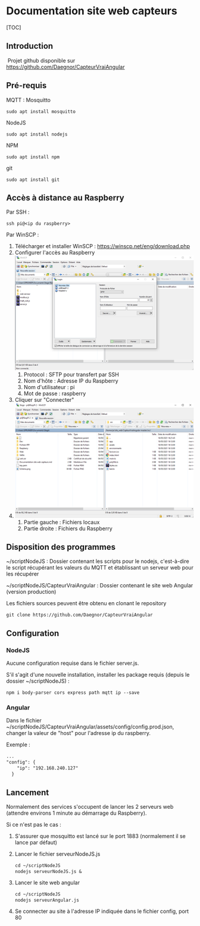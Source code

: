 # Documentation site web capteurs



[TOC]

## Introduction

​	Projet github disponible sur https://github.com/Daegnor/CapteurVraiAngular

## Pré-requis

MQTT : Mosquitto

```
sudo apt install mosquitto
```

NodeJS

```
sudo apt install nodejs
```

NPM

```
sudo apt install npm
```

git

```
sudo apt install git
```

## Accès à distance au Raspberry

Par SSH :

```
ssh pi@<ip du raspberry>
```

Par WinSCP :

1. Télécharger et installer WinSCP : https://winscp.net/eng/download.php
2. Configurer l'accès au Raspberry![image-20210518164259623](/images_doc/image-20210518164259623.png)
   1. Protocol : SFTP pour transfert par SSH
   2. Nom d'hôte : Adresse IP du Raspberry
   3. Nom d'utilisateur : pi
   4. Mot de passe : raspberry
3. Cliquer sur "Connecter"
4. ![image-20210518164537231](/images_doc/image-20210518164537231.png)
   1. Partie gauche : Fichiers locaux
   2. Partie droite : Fichiers du Raspberry

## Disposition des programmes

~/scriptNodeJS : Dossier contenant les scripts pour le nodejs, c'est-à-dire le script récupérant les valeurs du MQTT et établissant un serveur web pour les récupérer

~/scriptNodeJS/CapteurVraiAngular : Dossier contenant le site web Angular (version production)

Les fichiers sources peuvent être obtenu en clonant le repository

```
git clone https://github.com/Daegnor/CapteurVraiAngular
```

## Configuration

### NodeJS

Aucune configuration requise dans le fichier server.js.

S'il s'agit d'une nouvelle installation, installer les package requis (depuis le dossier ~/scriptNodeJS) : 

```
npm i body-parser cors express path mqtt ip --save
```

### Angular

Dans le fichier ~/scriptNodeJS/CapteurVraiAngular/assets/config/config.prod.json, changer la valeur de "host" pour l'adresse ip du raspberry.

Exemple :

```
...
"config": {
    "ip": "192.168.240.127"
  }
```

## Lancement

Normalement des services s'occupent de lancer les 2 serveurs web (attendre environs 1 minute au démarrage du Raspberry).

Si ce n'est pas le cas : 

1. S'assurer que mosquitto est lancé sur le port 1883 (normalement il se lance par défaut)

2. Lancer le fichier serveurNodeJS.js 

   ```
   cd ~/scriptNodeJS
   nodejs serveurNodeJS.js &
   ```

3. Lancer le site web angular

   ```
   cd ~/scriptNodeJS
   nodejs serveurAngular.js
   ```

4. Se connecter au site à l'adresse IP indiquée dans le fichier config, port 80

